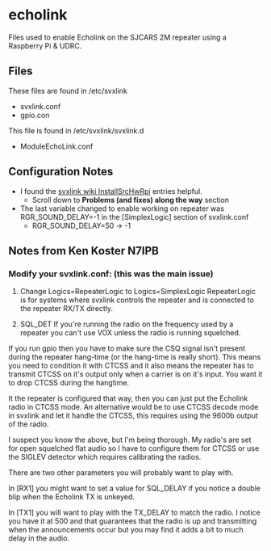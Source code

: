 # echolink
Files used to enable Echolink on the SJCARS 2M repeater using a Raspberry Pi & UDRC.

## Files

These files are found in /etc/svxlink

* svxlink.conf
* gpio.con

This file is found in /etc/svxlink/svxlink.d

* ModuleEchoLink.conf

## Configuration Notes

* I found the [svxlink wiki InstallSrcHwRpi](https://github.com/sm0svx/svxlink/wiki/InstallSrcHwRpi) entries helpful.
  * Scroll down to __Problems (and fixes) along the way__ section
* The last variable changed to enable working on repeater was RGR_SOUND_DELAY=-1 in the [SimplexLogic] section of svxlink.conf
  * RGR_SOUND_DELAY=50 -> -1


## Notes from Ken Koster N7IPB


### Modify your svxlink.conf: (this was the main issue)
1. Change Logics=RepeaterLogic to Logics=SimplexLogic
RepeaterLogic is for systems where svxlink controls the repeater and is
connected to the repeater RX/TX directly.

2. SQL_DET
If you're running the radio on the frequency used by a repeater you can't use
VOX unless the radio is running squelched.

If you run gpio then you have to make sure the CSQ signal isn't present during
the repeater hang-time (or the hang-time is really short).   This means you
need to condition it with CTCSS and it also means the repeater has to transmit
CTCSS on it's output only when a carrier is on it's input.  You want it to
drop CTCSS during the hangtime.

It the repeater is configured that way,  then you can just put the Echolink
radio in CTCSS mode.  An alternative would be to use CTCSS decode mode in
svxlink and let it handle the CTCSS, this requires using the 9600b output of
the radio.

I suspect you know the above,  but I'm being thorough.  My radio's are set for
open squelched flat audio so I have to configure them for CTCSS or use the
SIGLEV detector which requires calibrating the radios.

There are two other parameters you will probably want to play with.

In [RX1] you might want to set a value for SQL_DELAY if you notice a double
blip when the Echolink TX is unkeyed.

In [TX1] you will want to play with the TX_DELAY to match the radio.   I
notice you have it at 500 and that guarantees that the radio is up and
transmitting when the announcements occur but you may find it adds a bit to
much delay in the audio.
